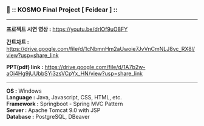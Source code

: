 ### :running: :: KOSMO Final Project [ Feidear ] ::

---

**프로젝트 시연 영상 :** https://youtu.be/drlOf9uO8FY

**간트차트 :** https://drive.google.com/file/d/1cNbmnHm2aUwoie7JvVnCmNLJ8vc_RX8l/view?usp=share_link

**PPT(pdf) link :** https://drive.google.com/file/d/1A7b2w-aOi4Hg9jUUbbSYi3zsVCpYx_HN/view?usp=share_link

---

**OS :** Windows  
**Language :** Java, Javascript, CSS, HTML, etc.  
**Framework :** Springboot - Spring MVC Pattern  
**Server :** Apache Tomcat 9.0 with JSP  
**Database :** PostgreSQL, DBeaver  


